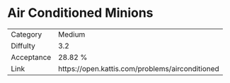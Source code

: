 # Air Conditioned Minions

<table>
    <tr>
        <td>Category</td>
        <td>Medium</td>
    </tr>
    <tr>
        <td>Diffulty</td>
        <td>3.2</td>
    </tr>
    <tr>
        <td>Acceptance</td>
        <td>28.82 %</td>
    </tr>
    <tr>
        <td>Link</td>
        <td>https://open.kattis.com/problems/airconditioned</td>
    </tr>
</table>
